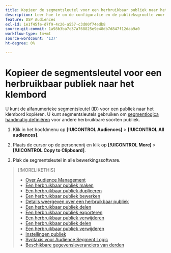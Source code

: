 ```yaml
---
title: Kopieer de segmentsleutel voor een herbruikbaar publiek naar het klembord
description: Leer hoe te om de configuratie en de publieksgrootte voor een herbruikbaar publiek te bekijken.
feature: DSP Audiences
exl-id: 1e1f45fe-d7f9-4c26-a557-c3d00f74edb8
source-git-commit: 1a98b3ba7c37a768825e9e48db7d847f12daa9a0
workflow-type: tm+mt
source-wordcount: '137'
ht-degree: 0%

---
```


# Kopieer de segmentsleutel voor een herbruikbaar publiek naar het klembord

U kunt de alfanumerieke segmentsleutel (ID) voor een publiek naar het klembord kopiëren. U kunt segmentsleutels gebruiken om [segmentlogica handmatig definiëren](audience-segment-logic-syntax.md) voor andere herbruikbare soorten publiek.

1. Klik in het hoofdmenu op **[!UICONTROL Audiences]** > **[!UICONTROL All audiences]**.

1. Plaats de cursor op de personenrij en klik op **[!UICONTROL More]** > **[!UICONTROL Copy to Clipboard]**.

1. Plak de segmentsleutel in alle bewerkingssoftware.

>[!MORELIKETHIS]
>
>* [Over Audience Management](audience-about.md)
>* [Een herbruikbaar publiek maken](reusable-audience-create.md)
>* [Een herbruikbaar publiek dupliceren](reusable-audience-duplicate.md)
>* [Een herbruikbaar publiek bewerken](reusable-audience-edit.md)
>* [Details weergeven over een herbruikbaar publiek](reusable-audience-view-details.md)
>* [Een herbruikbaar publiek delen](reusable-audience-share.md)
>* [Een herbruikbaar publiek exporteren](reusable-audience-export.md)
>* [Een herbruikbaar publiek verwijderen](reusable-audience-delete.md)
>* [Een herbruikbaar publiek delen](reusable-audience-share.md)
>* [Een herbruikbaar publiek verwijderen](reusable-audience-delete.md)
>* [Instellingen publiek](audience-settings.md)
>* [Syntaxis voor Audience Segment Logic](audience-segment-logic-syntax.md)
>* [Beschikbare gegevensleveranciers van derden](third-party-data-providers.md)

